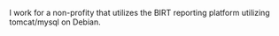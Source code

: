  I work for a non-profity that utilizes the BIRT reporting platform utilizing tomcat/mysql on Debian.
